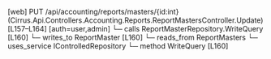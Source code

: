 [web] PUT /api/accounting/reports/masters/{id:int}  (Cirrus.Api.Controllers.Accounting.Reports.ReportMastersController.Update)  [L157–L164] [auth=user,admin]
  └─ calls ReportMasterRepository.WriteQuery [L160]
  └─ writes_to ReportMaster [L160]
    └─ reads_from ReportMasters
  └─ uses_service IControlledRepository<ReportMaster>
    └─ method WriteQuery [L160]

